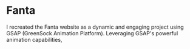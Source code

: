 # Fanta
 I recreated the Fanta website as a dynamic and engaging project using GSAP (GreenSock Animation Platform). Leveraging GSAP's powerful animation capabilities,

